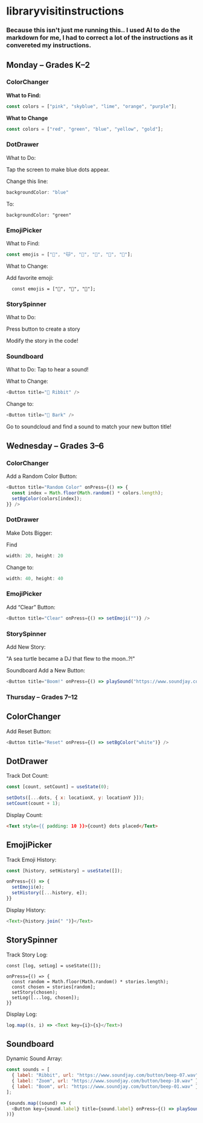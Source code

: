 # libraryvisitinstructions
### Because this isn't just me running this.. I used AI to do the markdown for me, I had to correct a lot of the instructions as it convereted my instructions.

## Monday – Grades K–2

### ColorChanger

**What to Find:**

```js
const colors = ["pink", "skyblue", "lime", "orange", "purple"];
```

**What to Change**
```js
const colors = ["red", "green", "blue", "yellow", "gold"];
```

### DotDrawer
What to Do:

Tap the screen to make blue dots appear.

Change this line:

```js
backgroundColor: "blue"
```
To:
```
backgroundColor: "green"
```


### EmojiPicker
What to Find:

```js
const emojis = ["🐶", "🐱", "🦄", "🐸", "🐙", "🐢"];
```

What to Change:

Add favorite emoji:

```
  const emojis = ["🦕", "🐧", "🐻"];
```


### StorySpinner
What to Do:

Press button to create a story

Modify the story in the code!



### Soundboard
What to Do:
  Tap to hear a sound!
  
What to Change:
```js
<Button title="🐸 Ribbit" />
```
Change to:
```js
<Button title="🐶 Bark" />
```

Go to soundcloud and find a sound to match your new button title!





## Wednesday – Grades 3–6

### ColorChanger
Add a Random Color Button:

```js
<Button title="Random Color" onPress={() => {
  const index = Math.floor(Math.random() * colors.length);
  setBgColor(colors[index]);
}} />
```

### DotDrawer
Make Dots Bigger:

Find
```js 
width: 20, height: 20
```
Change to:

```js
width: 40, height: 40
```

### EmojiPicker
Add “Clear” Button:

```js 
<Button title="Clear" onPress={() => setEmoji("")} />
```

### StorySpinner
Add New Story:

"A sea turtle became a DJ that flew to the moon..?!"


Soundboard
Add a New Button:

```js
<Button title="Boom!" onPress={() => playSound("https://www.soundjay.com/button/beep-01.wav")} />
```


### Thursday – Grades 7–12

## ColorChanger
Add Reset Button:

```js
<Button title="Reset" onPress={() => setBgColor("white")} />
```

## DotDrawer
Track Dot Count:

```js
const [count, setCount] = useState(0);

setDots([...dots, { x: locationX, y: locationY }]);
setCount(count + 1);
```

Display Count:
```html
<Text style={{ padding: 10 }}>{count} dots placed</Text>
```

## EmojiPicker
Track Emoji History:

```js
const [history, setHistory] = useState([]);

onPress={() => {
  setEmoji(e);
  setHistory([...history, e]);
}}
```
Display History:
```js
<Text>{history.join(" ")}</Text>
```

## StorySpinner
Track Story Log:

```
const [log, setLog] = useState([]);

onPress={() => {
  const random = Math.floor(Math.random() * stories.length);
  const chosen = stories[random];
  setStory(chosen);
  setLog([...log, chosen]);
}}
```
Display Log:
```js
log.map((s, i) => <Text key={i}>{s}</Text>)
```

## Soundboard
Dynamic Sound Array:
```js
const sounds = [
  { label: "Ribbit", url: "https://www.soundjay.com/button/beep-07.wav" },
  { label: "Zoom", url: "https://www.soundjay.com/button/beep-10.wav" },
  { label: "Boom", url: "https://www.soundjay.com/button/beep-01.wav" },
];

{sounds.map((sound) => (
  <Button key={sound.label} title={sound.label} onPress={() => playSound(sound.url)} />
))}
```
